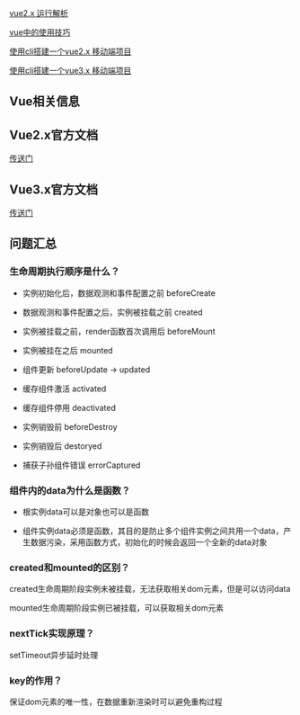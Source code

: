 


[vue2.x 运行解析](./vue2/note)

[vue中的使用技巧](./vue-info)

[使用cli搭建一个vue2.x 移动端项目](./vue2/tpl)

[使用cli搭建一个vue3.x 移动端项目](./vue3/tpl)

## Vue相关信息


## Vue2.x官方文档

[传送门](https://cn.vuejs.org/)

## Vue3.x官方文档

[传送门](https://vue3js.cn/)

## 问题汇总

### 生命周期执行顺序是什么？

- 实例初始化后，数据观测和事件配置之前  beforeCreate 

- 数据观测和事件配置之后，实例被挂载之前 created 

- 实例被挂载之前，render函数首次调用后 beforeMount 

- 实例被挂在之后  mounted

- 组件更新 beforeUpdate -> updated

- 缓存组件激活 activated

- 缓存组件停用 deactivated

- 实例销毁前 beforeDestroy 

- 实例销毁后 destoryed

- 捕获子孙组件错误 errorCaptured

### 组件内的data为什么是函数？

- 根实例data可以是对象也可以是函数

- 组件实例data必须是函数，其目的是防止多个组件实例之间共用一个data，产生数据污染，采用函数方式，初始化的时候会返回一个全新的data对象


### created和mounted的区别？

created生命周期阶段实例未被挂载，无法获取相关dom元素，但是可以访问data

mounted生命周期阶段实例已被挂载，可以获取相关dom元素

### nextTick实现原理？

setTimeout异步延时处理

### key的作用？

保证dom元素的唯一性，在数据重新渲染时可以避免重构过程